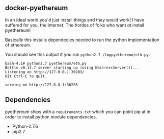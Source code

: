 docker-pyethereum
-----------------

In an ideal world you'd just install things and they would work! I have 
suffered for you, the internet. The hordes of folks who want ot install 
pyethereum!

Basically this installs dependecies needed to run the python 
implementation of ethereum.

You should see this output if you run `python2.7 /tmppyethereum/eth.py`:

    bash-4.1# python2.7 pyethereum/eth.py
    Bottle v0.12.7 server starting up (using WaitressServer())...
    Listening on http://127.0.0.1:30203/
    Hit Ctrl-C to quit.
    
    serving on http://127.0.0.1:30203


Dependencies
------------

pyethereum ships with a `requirements.txt` which you can point pip at
in order to install python module dependencies.

* Python-2.7.6
* pip2.7
